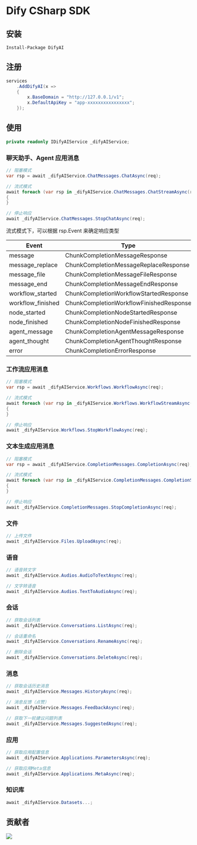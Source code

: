 # Dify CSharp SDK

## 安装
```
Install-Package DifyAI
```

## 注册
```csharp
services
    .AddDifyAI(x =>
    {
        x.BaseDomain = "http://127.0.0.1/v1";
        x.DefaultApiKey = "app-xxxxxxxxxxxxxxxx";
    });
```

## 使用
```csharp
private readonly IDifyAIService _difyAIService;
```

### 聊天助手、Agent 应用消息
```csharp
// 阻塞模式
var rsp = await _difyAIService.ChatMessages.ChatAsync(req);

// 流式模式
await foreach (var rsp in _difyAIService.ChatMessages.ChatStreamAsync(req))
{
}

// 停止响应
await _difyAIService.ChatMessages.StopChatAsync(req);
```

流式模式下，可以根据 rsp.Event 来确定响应类型

|Event|Type|
|--|--|
|message|ChunkCompletionMessageResponse|
|message_replace|ChunkCompletionMessageReplaceResponse|
|message_file|ChunkCompletionMessageFileResponse|
|message_end|ChunkCompletionMessageEndResponse|
|workflow_started|ChunkCompletionWorkflowStartedResponse|
|workflow_finished|ChunkCompletionWorkflowFinishedResponse|
|node_started|ChunkCompletionNodeStartedResponse|
|node_finished|ChunkCompletionNodeFinishedResponse|
|agent_message|ChunkCompletionAgentMessageResponse|
|agent_thought|ChunkCompletionAgentThoughtResponse|
|error|ChunkCompletionErrorResponse|

### 工作流应用消息
```csharp
// 阻塞模式
var rsp = await _difyAIService.Workflows.WorkflowAsync(req);

// 流式模式
await foreach (var rsp in _difyAIService.Workflows.WorkflowStreamAsync(req))
{
}

// 停止响应
await _difyAIService.Workflows.StopWorkflowAsync(req);
```

### 文本生成应用消息
```csharp
// 阻塞模式
var rsp = await _difyAIService.CompletionMessages.CompletionAsync(req);

// 流式模式
await foreach (var rsp in _difyAIService.CompletionMessages.CompletionStreamAsync(req))
{
}

// 停止响应
await _difyAIService.CompletionMessages.StopCompletionAsync(req);
```

### 文件
```csharp
// 上传文件
await _difyAIService.Files.UploadAsync(req);
```

### 语音
```csharp
// 语音转文字
await _difyAIService.Audios.AudioToTextAsync(req);

// 文字转语音
await _difyAIService.Audios.TextToAudioAsync(req);
```

### 会话
```csharp
// 获取会话列表
await _difyAIService.Conversations.ListAsync(req);

// 会话重命名
await _difyAIService.Conversations.RenameAsync(req);

// 删除会话
await _difyAIService.Conversations.DeleteAsync(req);
```

### 消息
```csharp
// 获取会话历史消息
await _difyAIService.Messages.HistoryAsync(req);

// 消息反馈（点赞）
await _difyAIService.Messages.FeedbackAsync(req);

// 获取下一轮建议问题列表
await _difyAIService.Messages.SuggestedAsync(req);
```

### 应用
```csharp
// 获取应用配置信息
await _difyAIService.Applications.ParametersAsync(req);

// 获取应用Meta信息
await _difyAIService.Applications.MetaAsync(req);
```

### 知识库
```csharp
await _difyAIService.Datasets...;
```

## 贡献者
<a href="https://github.com/BitBrewing/dify-csharp-sdk/graphs/contributors">
  <img src="https://contributors-img.web.app/image?repo=BitBrewing/dify-csharp-sdk" />
</a>